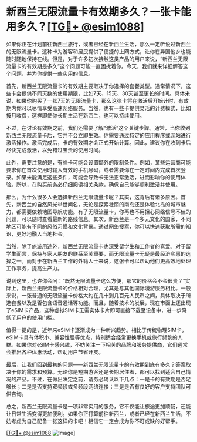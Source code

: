 # 新西兰无限流量卡有效期多久？一张卡能用多久？[[TG💪+ @esim1088](https://t.me/s/esim1088)]

如果你正在计划前往新西兰旅行，或者已经在新西兰生活，那么一定听说过新西兰的无限流量卡。这种卡为游客和居民提供了便捷的上网方式，让你在异国他乡也能随时随地保持在线。但是，对于许多初次接触这类产品的用户来说，“新西兰无限流量卡的有效期是多久”这个问题可能一直困扰着你。今天，我们就来详细解答这个问题，并为你提供一些实用的信息。

首先，新西兰无限流量卡的有效期主要取决于你选择的套餐类型。通常情况下，这些卡会提供不同天数的使用期限，比如7天、15天、30天甚至更长的时间。具体来说，如果你购买了一张7天的无限流量卡，那么这张卡将在激活后开始计时，有效期内你可以尽情享受高速网络服务。当然，也有一些卡提供灵活的计费模式，比如按月收费，这样即使你长期生活在新西兰，也可以持续使用。

不过，在讨论有效期之前，我们还需要了解“激活”这个关键步骤。通常，当你收到新西兰无限流量卡后，它并不会立即生效。你需要通过特定的应用程序或网站进行激活操作。激活完成后，卡的有效期才会正式开始计算。因此，建议你在收到卡后尽快完成激活，以免错过宝贵的使用时间。

此外，需要注意的是，有些卡可能会设置额外的限制条件。例如，某些运营商可能要求你在首次使用时输入有效的手机号码，或者需要你在一定时间内完成首次登录。如果未能满足这些条件，可能会导致卡无法正常激活，进而影响你的使用体验。所以，在购买前务必仔细阅读相关条款，确保自己能够顺利激活并使用。

那么，为什么很多人会选择新西兰无限流量卡呢？其实，这背后有诸多原因。首先，新西兰的自然风光举世闻名，无论是探索壮丽的南岛还是体验北岛的城市魅力，都需要依赖地图导航功能。有了无限流量卡，你再也不用担心网络信号不佳的问题，可以随时查看最新的路线信息。其次，新西兰是一个多元文化的国家，不同地区可能有不同的风俗习惯和文化背景。通过网络搜索，你可以快速获取所需的知识，更好地融入当地社会。

当然，除了旅游用途外，新西兰无限流量卡也深受留学生和工作者的喜爱。对于留学生而言，保持与家人朋友的联系至关重要，而无限流量卡无疑是最经济实惠的选择之一。而对于在新西兰工作的外籍人士来说，这张卡可以帮助他们更高效地处理工作事务，提高生产力。

说到这里，也许你会问：“既然无限流量卡这么方便，那它的价格会不会很贵？”实际上，新西兰无限流量卡的价格相对合理，尤其是与其他国际漫游服务相比。一般来说，一张普通的无限流量卡价格大约在几十到几百元人民币之间，具体取决于所选套餐以及是否包含语音通话等功能。而且，随着技术的发展，现在市面上还出现了eSIM卡产品，这种虚拟SIM卡无需实体卡片即可直接下载至设备中，进一步降低了用户的使用门槛。

值得一提的是，近年来eSIM卡逐渐成为一种新兴趋势。相比于传统物理SIM卡，eSIM卡具有体积小、兼容性强等优点，特别适合经常更换手机或旅行频繁的人群。如果你对eSIM卡感兴趣，不妨关注一下相关的品牌和服务提供商，它们通常会推出各种优惠活动，帮助用户节省开支。

最后，让我们回到最初的问题——新西兰无限流量卡的有效期到底有多久？答案取决于你的需求和预算。无论你是短期游客还是长期居住者，都可以找到适合自己情况的产品。不过，在做出决定之前，请务必确认以下几点：一是卡的有效期是否足够长；二是是否支持双频段或多频段网络连接；三是是否有良好的客户支持团队可供咨询。

总之，新西兰无限流量卡是一项非常实用的服务，它不仅能让旅途更加顺畅，还能让日常生活变得更加便利。如果你正打算前往新西兰，或者已经在新西兰生活，不妨考虑为自己配备一张这样的卡吧！相信它一定会成为你不可或缺的好帮手。

[[TG💪+ @esim1088](https://t.me/s/esim1088) ![Image](https://i.postimg.cc/4NQfJmqS/Snipaste-2025-05-13-00-14-12.png)]